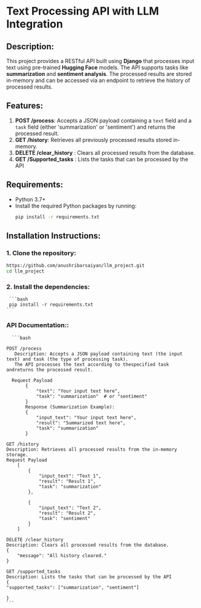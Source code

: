 # Text Processing API with LLM Integration

## Description:
This project provides a RESTful API built using **Django** that processes input text using pre-trained **Hugging Face** models. The API supports tasks like **summarization** and **sentiment analysis**. The processed results are stored in-memory and can be accessed via an endpoint to retrieve the history of processed results.

## Features:
1. **POST /process**: Accepts a JSON payload containing a `text` field and a `task` field (either 'summarization' or 'sentiment') and returns the processed result.
2. **GET /history**: Retrieves all previously processed results stored in-memory.
3. **DELETE /clear_history** : Clears all processed results from the database.
4. **GET /Supported_tasks** : Lists the tasks that can be processed by the API
   
## Requirements:
- Python 3.7+
- Install the required Python packages by running:
    ```bash
    pip install -r requirements.txt
    ```

## Installation Instructions:

### 1. Clone the repository:
   ```bash
  https://github.com/anushribarsaiyan/llm_project.git
   cd llm_project
```

### 2. Install the dependencies:
     ```bash
     pip install -r requirements.txt
    ```
###  API Documentation::
      ```bash
     
    POST /process
       Description: Accepts a JSON payload containing text (the input text) and task (the type of processing task). 
       The API processes the text according to thespecified task andreturns the processed result.
   
      Request Payload
           {
               "text": "Your input text here",
               "task": "summarization"  # or "sentiment"
           }
           Response (Summarization Example):
           {
               "input_text": "Your input text here",
               "result": "Summarized text here",
               "task": "summarization"
           }
   
    GET /history
    Description: Retrieves all processed results from the in-memory storage.
    Request Payload
        [
            {
                "input_text": "Text 1",
                "result": "Result 1",
                "task": "summarization"
            },

            {
                "input_text": "Text 2",
                "result": "Result 2",
                "task": "sentiment"
            }
        ]
      
    DELETE /clear_history
    Description: Clears all processed results from the database.
    {
        "message": "All history cleared."
    }
   
    GET /supported_tasks
    Description: Lists the tasks that can be processed by the API
    {
    "supported_tasks": ["summarization", "sentiment"]

    }
    ```
